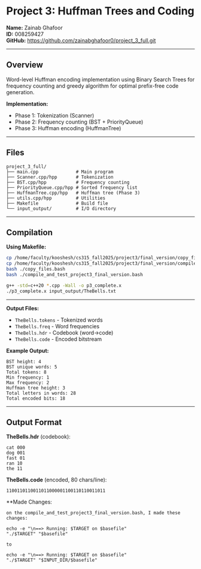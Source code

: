 # Project 3: Huffman Trees and Coding

**Name:** Zainab Ghafoor  
**ID:** 008259427  
**GitHub:** https://github.com/zainabghafoor0/project_3_full.git

---

## Overview

Word-level Huffman encoding implementation using Binary Search Trees for frequency counting and greedy algorithm for optimal prefix-free code generation.

**Implementation:**
- Phase 1: Tokenization (Scanner)
- Phase 2: Frequency counting (BST + PriorityQueue)
- Phase 3: Huffman encoding (HuffmanTree)

---

## Files

```
project_3_full/
├── main.cpp              # Main program
├── Scanner.cpp/hpp       # Tokenization
├── BST.cpp/hpp           # Frequency counting
├── PriorityQueue.cpp/hpp # Sorted frequency list
├── HuffmanTree.cpp/hpp   # Huffman tree (Phase 3)
├── utils.cpp/hpp         # Utilities
├── Makefile              # Build file
└── input_output/         # I/O directory
```

---

## Compilation

**Using Makefile:**
```bash
cp /home/faculty/kooshesh/cs315_fall2025/project3/final_version/copy_files.bash .
cp /home/faculty/kooshesh/cs315_fall2025/project3/final_version/compile_and_test_project3_final_version.bash
bash ./copy_files.bash
bash ./compile_and_test_project3_final_version.bash

g++ -std=c++20 *.cpp -Wall -o p3_complete.x
./p3_complete.x input_output/TheBells.txt
```
---

**Output Files:**
- `TheBells.tokens` - Tokenized words
- `TheBells.freq` - Word frequencies
- `TheBells.hdr` - Codebook (word→code)
- `TheBells.code` - Encoded bitstream

**Example Output:**
```
BST height: 4
BST unique words: 5
Total tokens: 8
Min frequency: 1
Max frequency: 2
Huffman tree height: 3
Total letters in words: 28
Total encoded bits: 18
```

---

## Output Format

**TheBells.hdr** (codebook):
```
cat 000
dog 001
fast 01
ran 10
the 11
```

**TheBells.code** (encoded, 80 chars/line):
```
1100110110011011000001100110110011011
```

**Made Changes:
```
on the compile_and_test_project3_final_version.bash, I made these changes:

echo -e "\n==> Running: $TARGET on $basefile"
"./$TARGET" "$basefile"

to

echo -e "\n==> Running: $TARGET on $basefile"
"./$TARGET" "$INPUT_DIR/$basefile"
```
